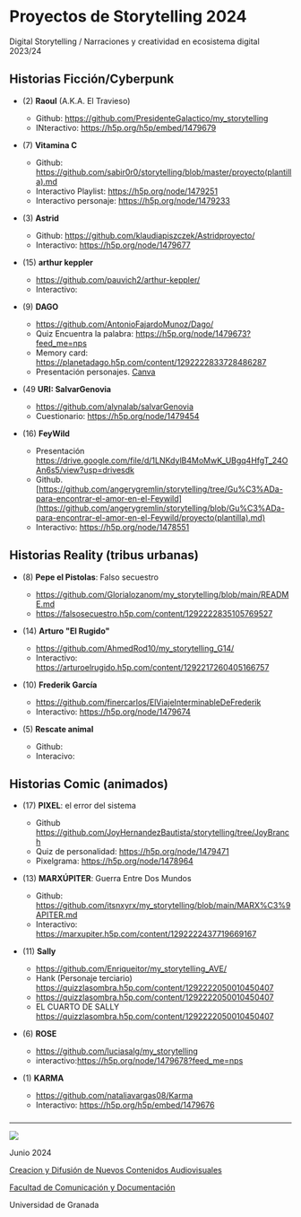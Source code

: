 
# Proyectos de Storytelling 2024

Digital Storytelling / Narraciones y creatividad en ecosistema digital 2023/24


## Historias Ficción/Cyberpunk

- (2) **Raoul** (A.K.A. El Travieso)
    * Github: https://github.com/PresidenteGalactico/my_storytelling
    * INteractivo: https://h5p.org/h5p/embed/1479679
  
- (7) **Vitamina C**
  * Github: https://github.com/sabir0r0/storytelling/blob/master/proyecto(plantilla).md
  * Interactivo Playlist: https://h5p.org/node/1479251
  * Interactivo personaje: https://h5p.org/node/1479233
  
- (3) **Astrid**
  * Github: https://github.com/klaudiapiszczek/Astridproyecto/
  * Interactivo:  https://h5p.org/node/1479677

- (15) **arthur keppler**
   * https://github.com/pauvich2/arthur-keppler/
   * Interactivo:

- (9) **DAGO**
   * https://github.com/AntonioFajardoMunoz/Dago/
   * Quiz Encuentra la palabra: https://h5p.org/node/1479673?feed_me=nps
   * Memory card: https://planetadago.h5p.com/content/1292222833728486287
   * Presentación personajes. [Canva](https://www.canva.com/design/DAF_2v8oun4/DBXE534Qu_UmfnPBg9v6uw/edit)


- (49 **URI: SalvarGenovia**     
   * https://github.com/alynalab/salvarGenovia
   * Cuestionario: https://h5p.org/node/1479454


- (16) **FeyWild**
  * Presentación https://drive.google.com/file/d/1LNKdylB4MoMwK_UBgq4HfgT_24OAn6s5/view?usp=drivesdk
  * Github. [https://github.com/angerygremlin/storytelling/tree/Gu%C3%ADa-para-encontrar-el-amor-en-el-Feywild](https://github.com/angerygremlin/storytelling/blob/Gu%C3%ADa-para-encontrar-el-amor-en-el-Feywild/proyecto(plantilla).md)
  * Interactivo: https://h5p.org/node/1478551
  



## Historias Reality (tribus urbanas) 

- (8) **Pepe el Pistolas**: Falso secuestro
  * https://github.com/Glorialozanom/my_storytelling/blob/main/README.md
  * https://falsosecuestro.h5p.com/content/1292222835105769527
 
  
- (14) **Arturo "El Rugido"**
  * https://github.com/AhmedRod10/my_storytelling_G14/
  * Interactivo: https://arturoelrugido.h5p.com/content/1292217260405166757
 
- (10) **Frederik García** 
  * https://github.com/finercarlos/ElViajeInterminableDeFrederik
  * Interactivo: https://h5p.org/node/1479674
 
- (5) **Rescate animal**
   * Github:
   * Interacivo:
     

## Historias Comic (animados) 


- (17) **PIXEL**: el error del sistema
  *  Github https://github.com/JoyHernandezBautista/storytelling/tree/JoyBranch
  *  Quiz de personalidad: https://h5p.org/node/1479471
  *  Pixelgrama: https://h5p.org/node/1478964

- (13) **MARXÚPITER**: Guerra Entre Dos Mundos
  * Github: https://github.com/itsnxyrx/my_storytelling/blob/main/MARX%C3%9APITER.md
  * Interactivo: https://marxupiter.h5p.com/content/1292222437719669167
 
- (11) **Sally**
  * https://github.com/Enriqueitor/my_storytelling_AVE/
  * Hank (Personaje terciario) https://quizzlasombra.h5p.com/content/1292222050010450407
  * https://quizzlasombra.h5p.com/content/1292222050010450407
  * EL CUARTO DE SALLY https://quizzlasombra.h5p.com/content/1292222050010450407
 
- (6) **ROSE**
  * https://github.com/luciasalg/my_storytelling
  * interactivo:https://h5p.org/node/1479678?feed_me=nps

- (1) **KARMA**
  * https://github.com/nataliavargas08/Karma
  * Interactivo: https://h5p.org/h5p/embed/1479676


### 




-----
![](https://upload.wikimedia.org/wikipedia/commons/thumb/6/62/CC-BY-SA-Andere_Wikis_%28v%29.svg/200px-CC-BY-SA-Andere_Wikis_%28v%29.svg.png)

Junio 2024 

[Creacion y Difusión de Nuevos Contenidos Audiovisuales](http://utopolis.ugr.es/medialab)

[Facultad de Comunicación y Documentación](http://fcd.ugr.es)

Universidad de Granada


